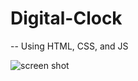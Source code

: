 # Digital-Clock

-- Using HTML, CSS, and JS

![screen shot](https://user-images.githubusercontent.com/112485199/206517056-13e9d3bf-e9c0-4097-8584-4f5187ba8873.png)
